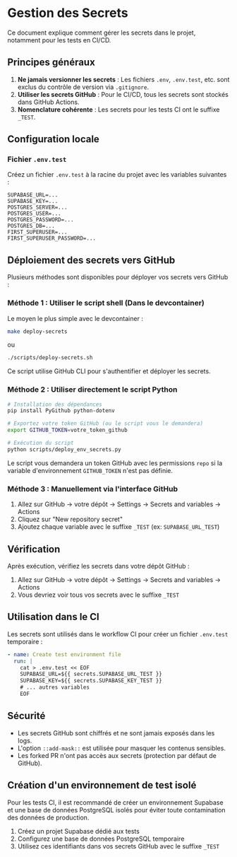 # Gestion des Secrets

Ce document explique comment gérer les secrets dans le projet, notamment pour les tests en CI/CD.

## Principes généraux

1. **Ne jamais versionner les secrets** : Les fichiers `.env`, `.env.test`, etc. sont exclus du contrôle de version via `.gitignore`.
2. **Utiliser les secrets GitHub** : Pour le CI/CD, tous les secrets sont stockés dans GitHub Actions.
3. **Nomenclature cohérente** : Les secrets pour les tests CI ont le suffixe `_TEST`.

## Configuration locale

### Fichier `.env.test`

Créez un fichier `.env.test` à la racine du projet avec les variables suivantes :

```
SUPABASE_URL=...
SUPABASE_KEY=...
POSTGRES_SERVER=...
POSTGRES_USER=...
POSTGRES_PASSWORD=...
POSTGRES_DB=...
FIRST_SUPERUSER=...
FIRST_SUPERUSER_PASSWORD=...
```

## Déploiement des secrets vers GitHub

Plusieurs méthodes sont disponibles pour déployer vos secrets vers GitHub :

### Méthode 1 : Utiliser le script shell (Dans le devcontainer)

Le moyen le plus simple avec le devcontainer :

```bash
make deploy-secrets
```

ou

```bash
./scripts/deploy-secrets.sh
```

Ce script utilise GitHub CLI pour s'authentifier et déployer les secrets.

### Méthode 2 : Utiliser directement le script Python

```bash
# Installation des dépendances
pip install PyGithub python-dotenv

# Exportez votre token GitHub (ou le script vous le demandera)
export GITHUB_TOKEN=votre_token_github

# Exécution du script
python scripts/deploy_env_secrets.py
```

Le script vous demandera un token GitHub avec les permissions `repo` si la variable d'environnement `GITHUB_TOKEN` n'est pas définie.

### Méthode 3 : Manuellement via l'interface GitHub

1. Allez sur GitHub → votre dépôt → Settings → Secrets and variables → Actions
2. Cliquez sur "New repository secret"
3. Ajoutez chaque variable avec le suffixe `_TEST` (ex: `SUPABASE_URL_TEST`)

## Vérification

Après exécution, vérifiez les secrets dans votre dépôt GitHub :

1. Allez sur GitHub → votre dépôt → Settings → Secrets and variables → Actions
2. Vous devriez voir tous vos secrets avec le suffixe `_TEST`

## Utilisation dans le CI

Les secrets sont utilisés dans le workflow CI pour créer un fichier `.env.test` temporaire :

```yaml
- name: Create test environment file
  run: |
    cat > .env.test << EOF
    SUPABASE_URL=${{ secrets.SUPABASE_URL_TEST }}
    SUPABASE_KEY=${{ secrets.SUPABASE_KEY_TEST }}
    # ... autres variables
    EOF
```

## Sécurité

- Les secrets GitHub sont chiffrés et ne sont jamais exposés dans les logs.
- L'option `::add-mask::` est utilisée pour masquer les contenus sensibles.
- Les forked PR n'ont pas accès aux secrets (protection par défaut de GitHub).

## Création d'un environnement de test isolé

Pour les tests CI, il est recommandé de créer un environnement Supabase et une base de données PostgreSQL isolés pour éviter toute contamination des données de production.

1. Créez un projet Supabase dédié aux tests
2. Configurez une base de données PostgreSQL temporaire
3. Utilisez ces identifiants dans vos secrets GitHub avec le suffixe `_TEST`